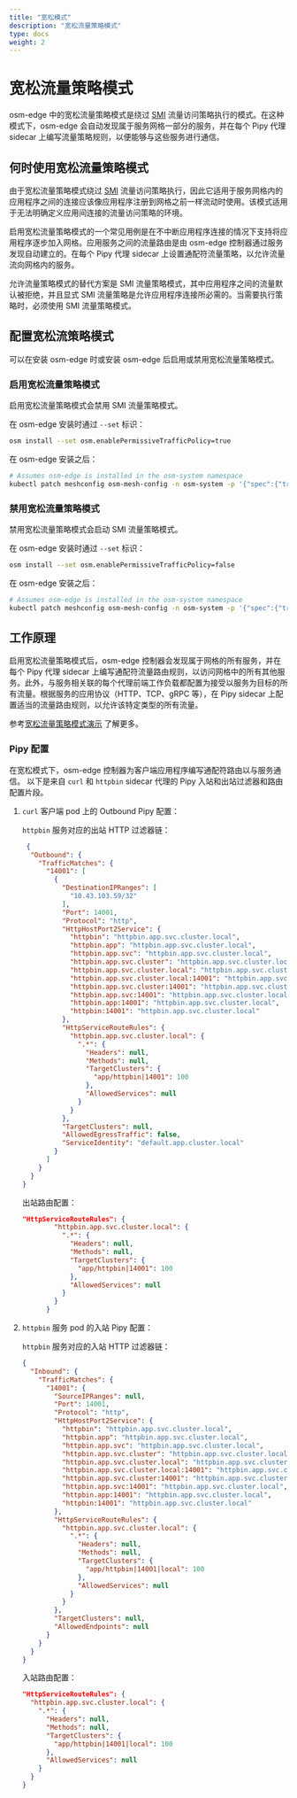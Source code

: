 ```yaml
---
title: "宽松模式"
description: "宽松流量策略模式"
type: docs
weight: 2
---
```


# 宽松流量策略模式
osm-edge 中的宽松流量策略模式是绕过 [SMI][1] 流量访问策略执行的模式。在这种模式下，osm-edge 会自动发现属于服务网格一部分的服务，并在每个 Pipy 代理 sidecar 上编写流量策略规则，以便能够与这些服务进行通信。

## 何时使用宽松流量策略模式

由于宽松流量策略模式绕过 [SMI][1] 流量访问策略执行，因此它适用于服务网格内的应用程序之间的连接应该像应用程序注册到网格之前一样流动时使用。该模式适用于无法明确定义应用间连接的流量访问策略的环境。

启用宽松流量策略模式的一个常见用例是在不中断应用程序连接的情况下支持将应用程序逐步加入网格。应用服务之间的流量路由是由 osm-edge 控制器通过服务发现自动建立的。在每个 Pipy 代理 sidecar 上设置通配符流量策略，以允许流量流向网格内的服务。

允许流量策略模式的替代方案是 SMI 流量策略模式，其中应用程序之间的流量默认被拒绝，并且显式 SMI 流量策略是允许应用程序连接所必需的。当需要执行策略时，必须使用 SMI 流量策略模式。

## 配置宽松流策略模式

可以在安装 osm-edge 时或安装 osm-edge 后启用或禁用宽松流量策略模式。

### 启用宽松流量策略模式

启用宽松流量策略模式会禁用 SMI 流量策略模式。

在 osm-edge 安装时通过 `--set` 标识：

```bash
osm install --set osm.enablePermissiveTrafficPolicy=true
```

在 osm-edge 安装之后：

```bash
# Assumes osm-edge is installed in the osm-system namespace
kubectl patch meshconfig osm-mesh-config -n osm-system -p '{"spec":{"traffic":{"enablePermissiveTrafficPolicyMode":true}}}'  --type=merge
```

### 禁用宽松流量策略模式

禁用宽松流量策略模式会启动 SMI 流量策略模式。

在 osm-edge 安装时通过 `--set` 标识：

```bash
osm install --set osm.enablePermissiveTrafficPolicy=false
```

在 osm-edge 安装之后：

```bash
# Assumes osm-edge is installed in the osm-system namespace
kubectl patch meshconfig osm-mesh-config -n osm-system -p '{"spec":{"traffic":{"enablePermissiveTrafficPolicyMode":false}}}'  --type=merge
```

## 工作原理

启用宽松流量策略模式后，osm-edge 控制器会发现属于网格的所有服务，并在每个 Pipy 代理 sidecar 上编写通配符流量路由规则，以访问网格中的所有其他服务。此外，与服务相关联的每个代理前端工作负载都配置为接受以服务为目标的所有流量。根据服务的应用协议（HTTP、TCP、gRPC 等），在 Pipy sidecar 上配置适当的流量路由规则，以允许该特定类型的所有流量。

参考[宽松流量策略模式演示](docs/demos/permissive_traffic_mode) 了解更多。

### Pipy 配置

在宽松模式下，osm-edge 控制器为客户端应用程序编写通配符路由以与服务通信。 以下是来自 `curl` 和 `httpbin` sidecar 代理的 Pipy 入站和出站过滤器和路由配置片段。

1. `curl` 客户端 pod 上的 Outbound Pipy 配置：

     `httpbin` 服务对应的出站 HTTP 过滤器链：
         
    ```json
     {
      "Outbound": {
        "TrafficMatches": {
          "14001": [
            {
              "DestinationIPRanges": [
                "10.43.103.59/32"
              ],
              "Port": 14001,
              "Protocol": "http",
              "HttpHostPort2Service": {
                "httpbin": "httpbin.app.svc.cluster.local",
                "httpbin.app": "httpbin.app.svc.cluster.local",
                "httpbin.app.svc": "httpbin.app.svc.cluster.local",
                "httpbin.app.svc.cluster": "httpbin.app.svc.cluster.local",
                "httpbin.app.svc.cluster.local": "httpbin.app.svc.cluster.local",
                "httpbin.app.svc.cluster.local:14001": "httpbin.app.svc.cluster.local",
                "httpbin.app.svc.cluster:14001": "httpbin.app.svc.cluster.local",
                "httpbin.app.svc:14001": "httpbin.app.svc.cluster.local",
                "httpbin.app:14001": "httpbin.app.svc.cluster.local",
                "httpbin:14001": "httpbin.app.svc.cluster.local"
              },
              "HttpServiceRouteRules": {
                "httpbin.app.svc.cluster.local": {
                  ".*": {
                    "Headers": null,
                    "Methods": null,
                    "TargetClusters": {
                      "app/httpbin|14001": 100
                    },
                    "AllowedServices": null
                  }
                }
              },
              "TargetClusters": null,
              "AllowedEgressTraffic": false,
              "ServiceIdentity": "default.app.cluster.local"
            }
          ]
        }
      }
    }
    ```

    出站路由配置：
    
    ```json
    "HttpServiceRouteRules": {
            "httpbin.app.svc.cluster.local": {
              ".*": {
                "Headers": null,
                "Methods": null,
                "TargetClusters": {
                  "app/httpbin|14001": 100
                },
                "AllowedServices": null
              }
            }
          }
    ```

2. `httpbin` 服务 pod 的入站 Pipy 配置：

    `httpbin` 服务对应的入站 HTTP 过滤器链：
    
    ```json
    {
      "Inbound": {
        "TrafficMatches": {
          "14001": {
            "SourceIPRanges": null,
            "Port": 14001,
            "Protocol": "http",
            "HttpHostPort2Service": {
              "httpbin": "httpbin.app.svc.cluster.local",
              "httpbin.app": "httpbin.app.svc.cluster.local",
              "httpbin.app.svc": "httpbin.app.svc.cluster.local",
              "httpbin.app.svc.cluster": "httpbin.app.svc.cluster.local",
              "httpbin.app.svc.cluster.local": "httpbin.app.svc.cluster.local",
              "httpbin.app.svc.cluster.local:14001": "httpbin.app.svc.cluster.local",
              "httpbin.app.svc.cluster:14001": "httpbin.app.svc.cluster.local",
              "httpbin.app.svc:14001": "httpbin.app.svc.cluster.local",
              "httpbin.app:14001": "httpbin.app.svc.cluster.local",
              "httpbin:14001": "httpbin.app.svc.cluster.local"
            },
            "HttpServiceRouteRules": {
              "httpbin.app.svc.cluster.local": {
                ".*": {
                  "Headers": null,
                  "Methods": null,
                  "TargetClusters": {
                    "app/httpbin|14001|local": 100
                  },
                  "AllowedServices": null
                }
              }
            },
            "TargetClusters": null,
            "AllowedEndpoints": null
          }
        }
      }
    }
    ```

    入站路由配置：
    
    ```json
    "HttpServiceRouteRules": {
      "httpbin.app.svc.cluster.local": {
        ".*": {
          "Headers": null,
          "Methods": null,
          "TargetClusters": {
            "app/httpbin|14001|local": 100
          },
          "AllowedServices": null
        }
      }
    }
    ```


[1]: https://smi-spec.io/
